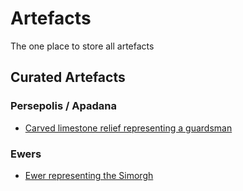 # Artefacts

The one place to store all artefacts

## Curated Artefacts

### Persepolis / Apadana

* [Carved limestone relief representing a guardsman](./src/persepolis/apadana/stone-reliefs/guardsman#fragment-of-carved-limestone-relief)

### Ewers

* [Ewer representing the Simorgh](./src/ewers//ewer-representing-the-simorgh/#ewer-representing-the-simorgh)
